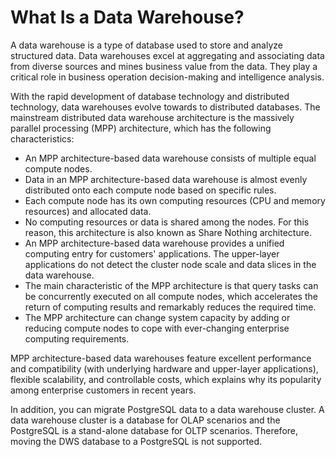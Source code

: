 # What Is a Data Warehouse?<a name="dws_03_0002"></a>

A data warehouse is a type of database used to store and analyze structured data. Data warehouses excel at aggregating and associating data from diverse sources and mines business value from the data. They play a critical role in business operation decision-making and intelligence analysis. 

With the rapid development of database technology and distributed technology, data warehouses evolve towards to distributed databases. The mainstream distributed data warehouse architecture is the massively parallel processing \(MPP\) architecture, which has the following characteristics:

-   An MPP architecture-based data warehouse consists of multiple equal compute nodes. 
-   Data in an MPP architecture-based data warehouse is almost evenly distributed onto each compute node based on specific rules. 
-   Each compute node has its own computing resources \(CPU and memory resources\) and allocated data. 
-   No computing resources or data is shared among the nodes. For this reason, this architecture is also known as Share Nothing architecture. 
-   An MPP architecture-based data warehouse provides a unified computing entry for customers' applications. The upper-layer applications do not detect the cluster node scale and data slices in the data warehouse. 
-   The main characteristic of the MPP architecture is that query tasks can be concurrently executed on all compute nodes, which accelerates the return of computing results and remarkably reduces the required time. 
-   The MPP architecture can change system capacity by adding or reducing compute nodes to cope with ever-changing enterprise computing requirements. 

MPP architecture-based data warehouses feature excellent performance and compatibility \(with underlying hardware and upper-layer applications\), flexible scalability, and controllable costs, which explains why its popularity among enterprise customers in recent years.

In addition, you can migrate PostgreSQL data to a data warehouse cluster. A data warehouse cluster is a database for OLAP scenarios and the PostgreSQL is a stand-alone database for OLTP scenarios. Therefore, moving the DWS database to a PostgreSQL is not supported.

